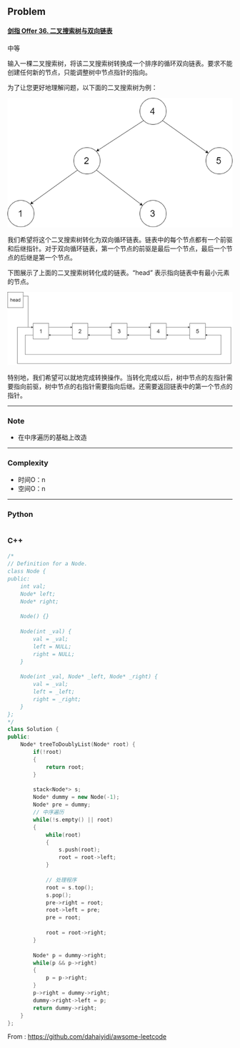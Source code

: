 ## Problem

#### [剑指 Offer 36. 二叉搜索树与双向链表](https://leetcode-cn.com/problems/er-cha-sou-suo-shu-yu-shuang-xiang-lian-biao-lcof/)

中等

输入一棵二叉搜索树，将该二叉搜索树转换成一个排序的循环双向链表。要求不能创建任何新的节点，只能调整树中节点指针的指向。

 

为了让您更好地理解问题，以下面的二叉搜索树为例：

 

![img](imgs/bstdlloriginalbst.png)

 

我们希望将这个二叉搜索树转化为双向循环链表。链表中的每个节点都有一个前驱和后继指针。对于双向循环链表，第一个节点的前驱是最后一个节点，最后一个节点的后继是第一个节点。

下图展示了上面的二叉搜索树转化成的链表。“head” 表示指向链表中有最小元素的节点。

 

![img](imgs/bstdllreturndll.png)

 

特别地，我们希望可以就地完成转换操作。当转化完成以后，树中节点的左指针需要指向前驱，树中节点的右指针需要指向后继。还需要返回链表中的第一个节点的指针。

------

### Note

- 在中序遍历的基础上改造

------

### Complexity

- 时间O：n
- 空间O：n

------

### Python

```python

```

### C++

```C++
/*
// Definition for a Node.
class Node {
public:
    int val;
    Node* left;
    Node* right;

    Node() {}

    Node(int _val) {
        val = _val;
        left = NULL;
        right = NULL;
    }

    Node(int _val, Node* _left, Node* _right) {
        val = _val;
        left = _left;
        right = _right;
    }
};
*/
class Solution {
public:
    Node* treeToDoublyList(Node* root) {
        if(!root)
        {
            return root;
        }
        
        stack<Node*> s;
        Node* dummy = new Node(-1);
        Node* pre = dummy;
        // 中序遍历
        while(!s.empty() || root)
        {
            while(root)
            {
                s.push(root);
                root = root->left;
            }

            // 处理程序
            root = s.top();
            s.pop();
            pre->right = root;
            root->left = pre;
            pre = root;

            root = root->right;
        }

        Node* p = dummy->right;
        while(p && p->right)
        {
            p = p->right;
        }
        p->right = dummy->right;
        dummy->right->left = p;
        return dummy->right;
    }
};
```



From : https://github.com/dahaiyidi/awsome-leetcode
